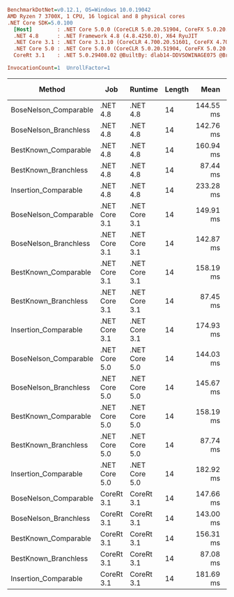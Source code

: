 ``` ini

BenchmarkDotNet=v0.12.1, OS=Windows 10.0.19042
AMD Ryzen 7 3700X, 1 CPU, 16 logical and 8 physical cores
.NET Core SDK=5.0.100
  [Host]        : .NET Core 5.0.0 (CoreCLR 5.0.20.51904, CoreFX 5.0.20.51904), X64 RyuJIT
  .NET 4.8      : .NET Framework 4.8 (4.8.4250.0), X64 RyuJIT
  .NET Core 3.1 : .NET Core 3.1.10 (CoreCLR 4.700.20.51601, CoreFX 4.700.20.51901), X64 RyuJIT
  .NET Core 5.0 : .NET Core 5.0.0 (CoreCLR 5.0.20.51904, CoreFX 5.0.20.51904), X64 RyuJIT
  CoreRt 3.1    : .NET 5.0.29408.02 @BuiltBy: dlab14-DDVSOWINAGE075 @Branch: master @Commit: 4ce1c21ac0d4d1a3b7f7a548214966f69ac9f199, X64 AOT

InvocationCount=1  UnrollFactor=1  

```
|                Method |           Job |       Runtime | Length |      Mean |    Error |   StdDev | Gen 0 | Gen 1 | Gen 2 | Allocated |
|---------------------- |-------------- |-------------- |------- |----------:|---------:|---------:|------:|------:|------:|----------:|
| BoseNelson_Comparable |      .NET 4.8 |      .NET 4.8 |     14 | 144.55 ms | 0.682 ms | 0.638 ms |     - |     - |     - |         - |
| BoseNelson_Branchless |      .NET 4.8 |      .NET 4.8 |     14 | 142.76 ms | 0.125 ms | 0.104 ms |     - |     - |     - |         - |
|  BestKnown_Comparable |      .NET 4.8 |      .NET 4.8 |     14 | 160.94 ms | 2.240 ms | 1.870 ms |     - |     - |     - |         - |
|  BestKnown_Branchless |      .NET 4.8 |      .NET 4.8 |     14 |  87.44 ms | 0.184 ms | 0.163 ms |     - |     - |     - |         - |
|  Insertion_Comparable |      .NET 4.8 |      .NET 4.8 |     14 | 233.28 ms | 2.645 ms | 2.345 ms |     - |     - |     - |         - |
| BoseNelson_Comparable | .NET Core 3.1 | .NET Core 3.1 |     14 | 149.91 ms | 2.802 ms | 2.484 ms |     - |     - |     - |         - |
| BoseNelson_Branchless | .NET Core 3.1 | .NET Core 3.1 |     14 | 142.87 ms | 0.601 ms | 0.533 ms |     - |     - |     - |         - |
|  BestKnown_Comparable | .NET Core 3.1 | .NET Core 3.1 |     14 | 158.19 ms | 0.698 ms | 0.653 ms |     - |     - |     - |         - |
|  BestKnown_Branchless | .NET Core 3.1 | .NET Core 3.1 |     14 |  87.45 ms | 0.173 ms | 0.145 ms |     - |     - |     - |         - |
|  Insertion_Comparable | .NET Core 3.1 | .NET Core 3.1 |     14 | 174.93 ms | 2.645 ms | 2.345 ms |     - |     - |     - |         - |
| BoseNelson_Comparable | .NET Core 5.0 | .NET Core 5.0 |     14 | 144.03 ms | 0.364 ms | 0.323 ms |     - |     - |     - |         - |
| BoseNelson_Branchless | .NET Core 5.0 | .NET Core 5.0 |     14 | 145.67 ms | 2.460 ms | 2.526 ms |     - |     - |     - |         - |
|  BestKnown_Comparable | .NET Core 5.0 | .NET Core 5.0 |     14 | 158.19 ms | 2.966 ms | 2.629 ms |     - |     - |     - |         - |
|  BestKnown_Branchless | .NET Core 5.0 | .NET Core 5.0 |     14 |  87.74 ms | 0.647 ms | 0.505 ms |     - |     - |     - |         - |
|  Insertion_Comparable | .NET Core 5.0 | .NET Core 5.0 |     14 | 182.92 ms | 3.234 ms | 3.025 ms |     - |     - |     - |         - |
| BoseNelson_Comparable |    CoreRt 3.1 |    CoreRt 3.1 |     14 | 147.66 ms | 1.303 ms | 1.017 ms |     - |     - |     - |         - |
| BoseNelson_Branchless |    CoreRt 3.1 |    CoreRt 3.1 |     14 | 143.00 ms | 0.736 ms | 0.615 ms |     - |     - |     - |         - |
|  BestKnown_Comparable |    CoreRt 3.1 |    CoreRt 3.1 |     14 | 156.31 ms | 0.519 ms | 0.460 ms |     - |     - |     - |         - |
|  BestKnown_Branchless |    CoreRt 3.1 |    CoreRt 3.1 |     14 |  87.08 ms | 0.224 ms | 0.210 ms |     - |     - |     - |         - |
|  Insertion_Comparable |    CoreRt 3.1 |    CoreRt 3.1 |     14 | 181.69 ms | 2.047 ms | 1.915 ms |     - |     - |     - |         - |
